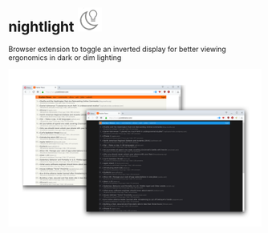 # nightlight ![alt tag](https://raw.githubusercontent.com/conceptualspace/nightlight/master/src/icon1.png) 

Browser extension to toggle an inverted display for better viewing ergonomics in dark or dim lighting

![alt tag](https://github.com/conceptualspace/nightlight/raw/master/assets/nightlight-screenshot.png)
